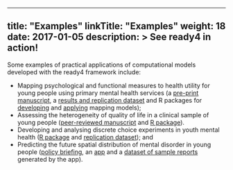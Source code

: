 
---
title: "Examples"
linkTitle: "Examples"
weight: 18
date: 2017-01-05
description: >
  See ready4 in action!
---

Some examples of practical applications of computational models developed with the ready4 framework include:

- Mapping psychological and functional measures to health utility for young people using primary mental health services (a [pre-print manuscript](https://doi.org/10.1101/2021.07.07.21260129), a [results and replication dataset](https://doi.org/10.7910/DVN/DKDIB0) and R packages for [developing](https://ready4-dev.github.io/TTU/) and [applying](https://ready4-dev.github.io/youthu/) mapping models);
- Assessing the heterogeneity of quality of life in a clinical sample of young people ([peer-reviewed manuscript](https://doi.org/10.1017/s2045796022000427) and [R package](https://ready4-dev.github.io/heterodox/)). 
- Developing and analysing discrete choice experiments in youth mental health ([R package](https://ready4-dev.github.io/mychoice/articles/mychoice.html) and [replication dataset](https://doi.org/10.7910/DVN/VGPIPS)); and
- Predicting the future spatial distribution of mental disorder in young people ([policy briefing](../../blog/2021/02/18/modelling-the-mental-health-impacts-of-covid-19/), an [app](../../docs/applications/spatial-modelling/springtides-app/) and a [dataset of sample reports](https://doi.org/10.7910/DVN/V3OKZV) generated by the app).


